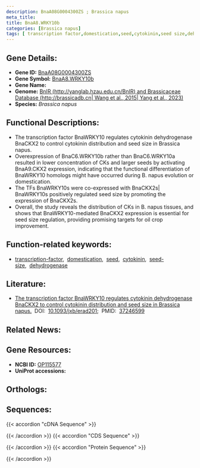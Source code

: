 ```yaml
---
description: BnaA08G0004300ZS ; Brassica napus
meta_title:
title: BnaA8.WRKY10b
categories: [Brassica napus]
tags: [ transcription factor,domestication,seed,cytokinin,seed size,dehydrogenase ]
---
```


## Gene Details:
- **Gene ID:** [BnaA08G0004300ZS]()
- **Gene Symbol:** <u>BnaA8.WRKY10b</u>
- **Gene Name:** 
- **Genome:** [BnIR (http://yanglab.hzau.edu.cn/BnIR) and Brassicaceae Database (http://brassicadb.cn| Wang et al., 2015| Yang et al., 2023)]()
- **Species:** *Brassica napus*

## Functional Descriptions:
   - The transcription factor BnaWRKY10 regulates cytokinin dehydrogenase BnaCKX2 to control cytokinin distribution and seed size in Brassica napus.
   - Overexpression of BnaC6.WRKY10b rather than BnaC6.WRKY10a resulted in lower concentration of CKs and larger seeds by activating BnaA9.CKX2 expression, indicating that the functional differentiation of BnaWRKY10 homologs might have occurred during B. napus evolution or domestication.
   - The TFs BnaWRKY10s were co-expressed with BnaCKX2s| BnaWRKY10s positively regulated seed size by promoting the expression of BnaCKX2s.
   - Overall, the study reveals the distribution of CKs in B. napus tissues, and shows that BnaWRKY10-mediated BnaCKX2 expression is essential for seed size regulation, providing promising targets for oil crop improvement.

## Function-related keywords:
   - [transcription-factor](/tags/transcription-factor/),&nbsp;&nbsp;[domestication](/tags/domestication/),&nbsp;&nbsp;[seed](/tags/seed/),&nbsp;&nbsp;[cytokinin](/tags/cytokinin/),&nbsp;&nbsp;[seed-size](/tags/seed-size/),&nbsp;&nbsp;[dehydrogenase](/tags/dehydrogenase/)

## Literature:
   - [The transcription factor BnaWRKY10 regulates cytokinin dehydrogenase BnaCKX2 to control cytokinin distribution and seed size in Brassica napus.](https://doi.org/10.1093/jxb/erad201)&nbsp;&nbsp;DOI:&nbsp;&nbsp;[10.1093/jxb/erad201](https://doi.org/10.1093/jxb/erad201);&nbsp;&nbsp;PMID:&nbsp;&nbsp;[37246599](https://pubmed.ncbi.nlm.nih.gov/37246599/)

## Related News:

## Gene Resources:
- **NCBI ID:**  [OP115577](https://www.ncbi.nlm.nih.gov/gene/?term=OP115577)
- **UniProt accessions:**  [](https://www.uniprot.org/uniprotkb//entry)

## Orthologs:

## Sequences:
{{< accordion "cDNA Sequence" >}}

{{< /accordion >}}
{{< accordion "CDS Sequence" >}}

{{< /accordion >}}
{{< accordion "Protein Sequence" >}}

{{< /accordion >}}
